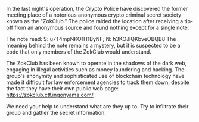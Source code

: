 In the last night's operation, the Crypto Police have discovered the former meeting place of a notorious anonymous crypto criminal secret society known as the "ZokClub." The police raided the location after receiving a tip-off from an anonymous source and found nothing except for a single note.

The note read: S: u7T4mpNKO1H1ByNF; N: h3KOJlQKbveOBQB8 The meaning behind the note remains a mystery, but it is suspected to be a code that only members of the ZokClub would understand.

The ZokClub has been known to operate in the shadows of the dark web, engaging in illegal activities such as money laundering and hacking. The group's anonymity and sophisticated use of blockchain technology have made it difficult for law enforcement agencies to track them down, despite the fact they have their own public web page: https://zokclub.ctf.ingonyama.com/

We need your help to understand what are they up to. Try to infiltrate their group and gather the secret information.
